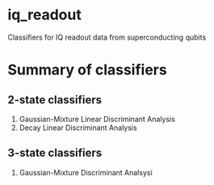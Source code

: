 # iq_readout

Classifiers for IQ readout data from superconducting qubits

# Summary of classifiers

## 2-state classifiers

1. Gaussian-Mixture Linear Discriminant Analysis 
1. Decay Linear Discriminant Analysis 

## 3-state classifiers

1. Gaussian-Mixture Discriminant Analsysi
